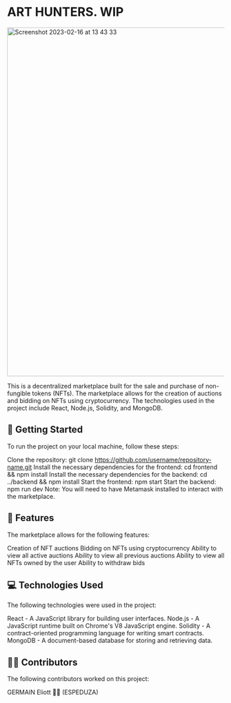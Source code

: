 <h1>ART HUNTERS. WIP</h1>

<img width="809" alt="Screenshot 2023-02-16 at 13 43 33" src="https://user-images.githubusercontent.com/75570746/219368059-bc87de8d-ef0c-46fe-93cd-844891c04cae.png">



This is a decentralized marketplace built for the sale and purchase of non-fungible tokens (NFTs). The marketplace allows for the creation of auctions and bidding on NFTs using cryptocurrency. The technologies used in the project include React, Node.js, Solidity, and MongoDB.

<h2>🚀 Getting Started</h2>

To run the project on your local machine, follow these steps:

Clone the repository: git clone https://github.com/username/repository-name.git
Install the necessary dependencies for the frontend: cd frontend && npm install
Install the necessary dependencies for the backend: cd ../backend && npm install
Start the frontend: npm start
Start the backend: npm run dev
Note: You will need to have Metamask installed to interact with the marketplace.

<h2>🌟 Features</h2>

The marketplace allows for the following features:

Creation of NFT auctions
Bidding on NFTs using cryptocurrency
Ability to view all active auctions
Ability to view all previous auctions
Ability to view all NFTs owned by the user
Ability to withdraw bids

<h2>💻 Technologies Used</h2>

  
The following technologies were used in the project:

React - A JavaScript library for building user interfaces.
Node.js - A JavaScript runtime built on Chrome's V8 JavaScript engine.
Solidity - A contract-oriented programming language for writing smart contracts.
MongoDB - A document-based database for storing and retrieving data.

  
<h2>👨‍💻 Contributors</h2>

The following contributors worked on this project:

GERMAIN Eliott 🧑‍💻 (ESPEDUZA)
